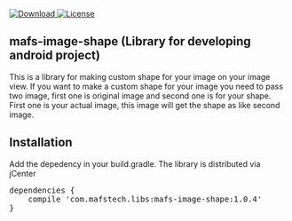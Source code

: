  [ ![Download](https://api.bintray.com/packages/mafujuls/maven/mafs-image-shape/images/download.svg) ](https://bintray.com/mafujuls/maven/mafs-image-shape/_latestVersion) [![License](https://img.shields.io/badge/License-Apache%202.0-blue.svg)](https://opensource.org/licenses/Apache-2.0)

<h2>mafs-image-shape (Library for developing android project)</h2>
<p>This is a library for making custom shape for your image on your image view. If you want to make a custom shape for your image you need to pass two image, first one is original image and second one is for your shape. First one is your actual image, this image will get the shape as like second image.</p>

<h2>Installation</h2>

<p>Add the depedency in your build.gradle. The library is distributed via jCenter</p>
<div class="highlight highlight-source-groovy"><pre>dependencies {
    compile <span class="pl-s"><span class="pl-pds">'</span>com.mafstech.libs:mafs-image-shape:1.0.4<span class="pl-pds">'</span></span>   
}</pre></div>

